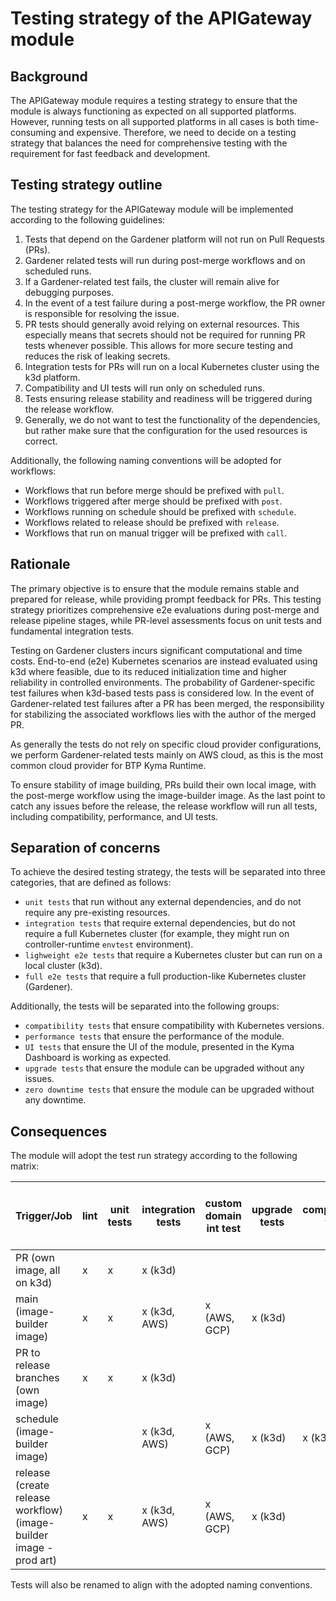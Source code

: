 # Testing strategy of the APIGateway module

## Background
The APIGateway module requires a testing strategy to ensure that the module is always functioning
as expected on all supported platforms.
However, running tests on all supported platforms in all cases is both time-consuming and expensive.
Therefore, we need to decide on a testing strategy that balances the need for comprehensive
testing with the requirement for fast feedback and development.

## Testing strategy outline

The testing strategy for the APIGateway module will be implemented according to the following guidelines:
1. Tests that depend on the Gardener platform will not run on Pull Requests (PRs).
2. Gardener related tests will run during post-merge workflows and on scheduled runs.
3. If a Gardener-related test fails, the cluster will remain alive for debugging purposes.
4. In the event of a test failure during a post-merge workflow, the PR owner is responsible for resolving the issue.
5. PR tests should generally avoid relying on external resources.
This especially means that secrets should not be required for running PR tests whenever possible.
This allows for more secure testing and reduces the risk of leaking secrets.
6. Integration tests for PRs will run on a local Kubernetes cluster using the k3d platform.
7. Compatibility and UI tests will run only on scheduled runs.
8. Tests ensuring release stability and readiness will be triggered during the release workflow.
9. Generally, we do not want to test the functionality of the dependencies,
but rather make sure that the configuration for the used resources is correct.

Additionally, the following naming conventions will be adopted for workflows:
- Workflows that run before merge should be prefixed with `pull`.
- Workflows triggered after merge should be prefixed with `post`.
- Workflows running on schedule should be prefixed with `schedule`.
- Workflows related to release should be prefixed with `release`.
- Workflows that run on manual trigger will be prefixed with `call`.

## Rationale

The primary objective is to ensure that the module remains stable and prepared for release,
while providing prompt feedback for PRs.
This testing strategy prioritizes comprehensive e2e evaluations during post-merge and release pipeline stages,
while PR-level assessments focus on unit tests and fundamental integration tests.

Testing on Gardener clusters incurs significant computational and time costs.
End-to-end (e2e) Kubernetes scenarios are instead evaluated using k3d where feasible,
due to its reduced initialization time and higher reliability in controlled environments.
The probability of Gardener-specific test failures when k3d-based tests pass is considered low.
In the event of Gardener-related test failures after a PR has been merged,
the responsibility for stabilizing the associated workflows lies with the author of the merged PR.

As generally the tests do not rely on specific cloud provider configurations,
we perform Gardener-related tests mainly on AWS cloud,
as this is the most common cloud provider for BTP Kyma Runtime.

To ensure stability of image building, PRs build their own local image,
with the post-merge workflow using the image-builder image.
As the last point to catch any issues before the release,
the release workflow will run all tests, including compatibility, performance, and UI tests.

## Separation of concerns

To achieve the desired testing strategy,
the tests will be separated into three categories,
that are defined as follows:
- `unit tests` that run without any external dependencies, and do not require any pre-existing resources.
- `integration tests` that require external dependencies,
  but do not require a full Kubernetes cluster (for example, they might run on controller-runtime `envtest` environment).
- `lighweight e2e tests` that require a Kubernetes cluster but can run on a local cluster (k3d).
- `full e2e tests` that require a full production-like Kubernetes cluster (Gardener).

Additionally, the tests will be separated into the following groups:
- `compatibility tests` that ensure compatibility with Kubernetes versions.
- `performance tests` that ensure the performance of the module.
- `UI tests` that ensure the UI of the module, presented in the Kyma Dashboard is working as expected.
- `upgrade tests` that ensure the module can be upgraded without any issues.
- `zero downtime tests` that ensure the module can be upgraded without any downtime.

## Consequences

The module will adopt the test run strategy according to the following matrix:

| Trigger/Job                                                        | lint | unit tests | integration tests | custom domain int test | upgrade tests | compatibility test | UI tests | APIRule Migration Zero downtime test |
|--------------------------------------------------------------------|------|------------|-------------------|------------------------|---------------|--------------------|----------|--------------------------------------|
| PR (own image, all on k3d)                                         | x    | x          | x (k3d)           |                        |               |                    |          |                                      |
| main (image-builder image)                                         | x    | x          | x (k3d, AWS)      | x (AWS, GCP)           | x (k3d)       |                    |          | x (k3d, AWS)                         |
| PR to release branches (own image)                                 | x    | x          | x (k3d)           |                        |               |                    |          |                                      |
| schedule (image-builder image)                                     |      |            | x (k3d, AWS)      | x (AWS, GCP)           | x (k3d)       | x (k3d, AWS)       | x (k3d)  | x (k3d, AWS)                         |
| release (create release workflow) (image-builder image - prod art) | x    | x          | x (k3d, AWS)      | x (AWS, GCP)           | x (k3d)       |                    |          | x (k3d, AWS)                         |

Tests will also be renamed to align with the adopted naming conventions.
